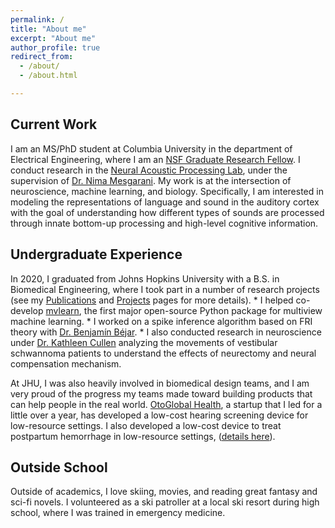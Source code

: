 ```yaml
---
permalink: /
title: "About me"
excerpt: "About me"
author_profile: true
redirect_from: 
  - /about/
  - /about.html

---
```


## Current Work

I am an MS/PhD student at Columbia University in the department of Electrical Engineering, where I am an [NSF Graduate Research Fellow](https://www.nsfgrfp.org/). I conduct research in the [Neural Acoustic Processing Lab](http://naplab.ee.columbia.edu/), under the supervision of [Dr. Nima Mesgarani](http://nima.ee.columbia.edu/). My work is at the intersection of neuroscience, machine learning, and biology. Specifically, I am interested in modeling the representations of language and sound in the auditory cortex with the goal of understanding how different types of sounds are processed through innate bottom-up processing and high-level cognitive information.


## Undergraduate Experience

In 2020, I graduated from Johns Hopkins University with a B.S. in Biomedical Engineering, where I took part in a number of research projects (see my [Publications](publications.md) and [Projects](projects.md) pages for more details).
 	* I helped co-develop [mvlearn](https://mvlearn.github.io/), the first major open-source Python package for multiview machine learning. 
 	* I worked on a spike inference algorithm based on FRI theory with [Dr. Benjamín Béjar](https://people.epfl.ch/benjamin.bejarharo/?lang=en).
 	* I also conducted research in neuroscience under [Dr. Kathleen Cullen](https://www.hopkinsmedicine.org/profiles/details/kathleen-cullen) analyzing the movements of vestibular schwannoma patients to understand the effects of neurectomy and neural compensation mechanism.

At JHU, I was also heavily involved in biomedical design teams, and I am very proud of the progress my teams made toward building products that can help people in the real world. [OtoGlobal Health](https://otoglobalhealth.wixsite.com/companysite), a startup that I led for a little over a year, has developed a low-cost hearing screening device for low-resource settings. I also developed a low-cost device to treat postpartum hemorrhage in low-resource settings, ([details here](https://doi.org/10.1115/1.4045965)).

## Outside School

Outside of academics, I love skiing, movies, and reading great fantasy and sci-fi novels. I volunteered as a ski patroller at a local ski resort during high school, where I was trained in emergency medicine.